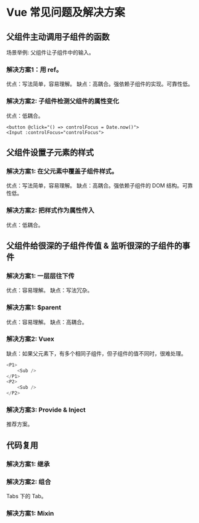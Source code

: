 # Vue 常见问题及解决方案
## 父组件主动调用子组件的函数
场景举例: 父组件让子组件中的输入。

### 解决方案1：用 ref。
优点：写法简单，容易理解。
缺点：高耦合。强依赖子组件的实现。可靠性低。

### 解决方案2: 子组件检测父组件的属性变化
优点：低耦合。

```
<button @click="() => controlFocus = Date.now()">
<Input :controlFocus="controlFocus">
```

## 父组件设置子元素的样式
### 解决方案1: 在父元素中覆盖子组件样式。
优点：写法简单，容易理解。
缺点：高耦合。强依赖子组件的 DOM 结构。可靠性低。

### 解决方案2: 把样式作为属性传入
优点：低耦合。

## 父组件给很深的子组件传值 & 监听很深的子组件的事件

### 解决方案1: 一层层往下传
优点：容易理解。
缺点：写法冗杂。

### 解决方案1: $parent
优点：容易理解。
缺点：高耦合。

### 解决方案2: Vuex
缺点：如果父元素下，有多个相同子组件，但子组件的值不同时，很难处理。
```js
<P1>
    <Sub />
</P1>
<P2>
    <Sub />
</P2>
```

### 解决方案3: Provide & Inject
推荐方案。

## 代码复用
### 解决方案1: 继承

### 解决方案2: 组合
Tabs 下的 Tab。

### 解决方案1: Mixin